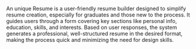 An unique Resume is a user-friendly resume builder designed to simplify resume creation, especially for graduates and those new to the process. It guides users through a form covering key sections like personal info, education, skills, and interests. Based on user responses, the system generates a professional, well-structured resume in the desired format, making the process quick and minimizing the need for design skills.
